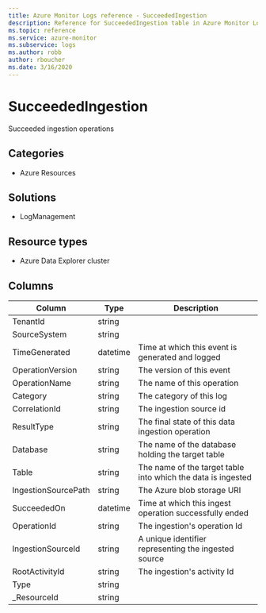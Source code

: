 ```yaml
---
title: Azure Monitor Logs reference - SucceededIngestion
description: Reference for SucceededIngestion table in Azure Monitor Logs.
ms.topic: reference
ms.service: azure-monitor
ms.subservice: logs
ms.author: robb
author: rboucher
ms.date: 3/16/2020
---
```


# SucceededIngestion

 Succeeded ingestion operations

## Categories

- Azure Resources
## Solutions

- LogManagement
## Resource types

- Azure Data Explorer cluster




## Columns

|Column|Type|Description|
|---|---|---|
|TenantId|string||
|SourceSystem|string||
|TimeGenerated|datetime|Time at which this event is generated and logged|
|OperationVersion|string|The version of this event|
|OperationName|string|The name of this operation|
|Category|string|The category of this log|
|CorrelationId|string|The ingestion source id|
|ResultType|string|The final state of this data ingestion operation|
|Database|string|The name of the database holding the target table|
|Table|string|The name of the target table into which the data is ingested|
|IngestionSourcePath|string|The Azure blob storage URI|
|SucceededOn|datetime|Time at which this ingest operation successfully ended|
|OperationId|string|The ingestion's operation Id|
|IngestionSourceId|string|A unique identifier representing the ingested source|
|RootActivityId|string|The ingestion's activity Id|
|Type|string||
|_ResourceId|string||
